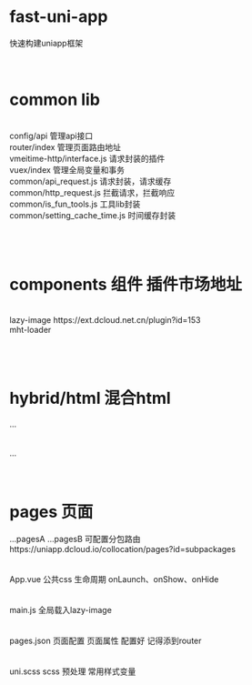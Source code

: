 # fast-uni-app
快速构建uniapp框架
<br/>
<br/>
<br/>
<h1>common lib</h1>
<br/>
config/api 管理api接口<br/>
router/index 管理页面路由地址<br/>
vmeitime-http/interface.js 请求封装的插件<br/>
vuex/index 管理全局变量和事务<br/>
common/api_request.js 请求封装，请求缓存<br/>
common/http_request.js 拦截请求，拦截响应<br/>
common/is_fun_tools.js 工具lib封装<br/>
common/setting_cache_time.js 时间缓存封装<br/>
<br/>
<br/>
<br/>
<h1>components 组件            插件市场地址</h1>
<br/>
lazy-image	              https://ext.dcloud.net.cn/plugin?id=153<br/>
mht-loader<br/>
<br/>
<br/>
<br/>
<h1>hybrid/html 混合html</h1>
...
<br/>
<br/>
<br/>
...
<br/>
<br/>
<br/>
<h1>pages 页面</h1>
...pagesA
...pagesB
可配置分包路由 https://uniapp.dcloud.io/collocation/pages?id=subpackages
<br/>
<br/>
<br/>
App.vue
公共css
生命周期 onLaunch、onShow、onHide
<br/>
<br/>
<br/>
main.js
全局载入lazy-image
<br/>
<br/>
<br/>
pages.json
页面配置 页面属性
配置好 记得添到router
<br/>
<br/>
<br/>
uni.scss
scss 预处理 常用样式变量
